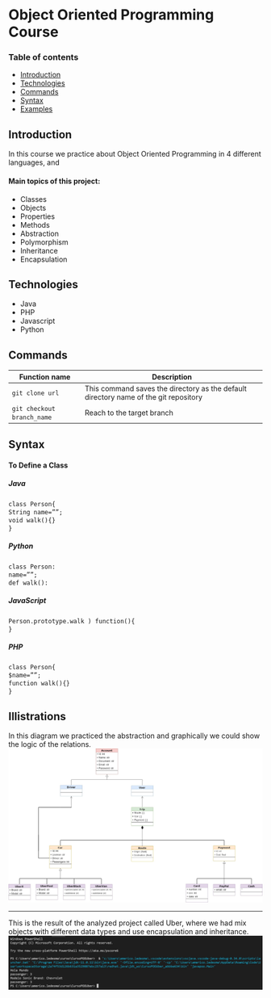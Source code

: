 # Object Oriented Programming Course
### Table of contents
* [Introduction](#introduction) 
* [Technologies](#technologies)
* [Commands](#commands)
* [Syntax](#syntax)
* [Examples](#examples)


## Introduction
In this course we practice about Object Oriented Programming in 4 different languages, and 

#### Main topics of this project:
* Classes 
* Objects
* Properties
* Methods
* Abstraction
* Polymorphism
* Inheritance 
* Encapsulation

## Technologies
* Java
* PHP
* Javascript
* Python

## Commands
| Function name | Description                    |
| ------------- | ------------------------------ |
| `git clone url`      | This command saves the directory as the default directory name of the git repository       |
| `git checkout branch_name`   |  Reach to the target branch    | 


## Syntax
#### To Define a Class
##### Java
```
class Person{
String name=””;
void walk(){}
}
```
##### Python
```
class Person:
name=””;
def walk():
```
##### JavaScript
```
Person.prototype.walk ) function(){
}
```
##### PHP
```
class Person{
$name=””;
function walk(){}
}
```


## Illistrations

In this diagram we practiced the abstraction and graphically we could show the logic of the relations.
![](images/1.jpg)
**************************************
This is the result of the analyzed project called Uber, where we had mix objects with different data types and use encapsulation and inheritance.
![](images/2.jpg)

